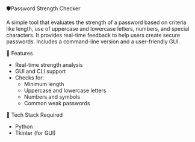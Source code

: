 🛡️Password Strength Checker

A simple tool that evaluates the strength of a password based on criteria like length, use of uppercase and lowercase letters, numbers, and special characters. It provides real-time feedback to help users create secure passwords. Includes a command-line version and a user-friendly GUI.

🔧 Features

* Real-time strength analysis
* GUI and CLI support
* Checks for:
  * Minimum length
  * Uppercase and lowercase letters
  * Numbers and symbols
  * Common weak passwords

 🚀 Tech Stack Required
* Python
* Tkinter (for GUI)
